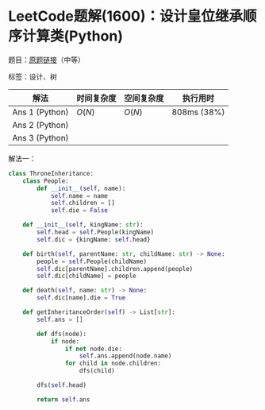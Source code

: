 # LeetCode题解(1600)：设计皇位继承顺序计算类(Python)

题目：[原题链接](https://leetcode-cn.com/problems/throne-inheritance/)（中等）

标签：设计、树

| 解法           | 时间复杂度 | 空间复杂度 | 执行用时    |
| -------------- | ---------- | ---------- | ----------- |
| Ans 1 (Python) | $O(N)$     | $O(N)$     | 808ms (38%) |
| Ans 2 (Python) |            |            |             |
| Ans 3 (Python) |            |            |             |

解法一：

```python
class ThroneInheritance:
    class People:
        def __init__(self, name):
            self.name = name
            self.children = []
            self.die = False

    def __init__(self, kingName: str):
        self.head = self.People(kingName)
        self.dic = {kingName: self.head}

    def birth(self, parentName: str, childName: str) -> None:
        people = self.People(childName)
        self.dic[parentName].children.append(people)
        self.dic[childName] = people

    def death(self, name: str) -> None:
        self.dic[name].die = True

    def getInheritanceOrder(self) -> List[str]:
        self.ans = []

        def dfs(node):
            if node:
                if not node.die:
                    self.ans.append(node.name)
                for child in node.children:
                    dfs(child)

        dfs(self.head)

        return self.ans
```